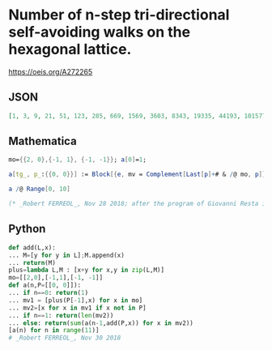 # Number of n\-step tri\-directional self\-avoiding walks on the hexagonal lattice\.
https://oeis.org/A272265
## JSON
```JSON
[1, 3, 9, 21, 51, 123, 285, 669, 1569, 3603, 8343, 19335, 44193, 101577, 233697, 532569, 1218345, 2789475, 6343161, 14464101, 33004269, 74923059, 170440203, 387945747, 879473277, 1997066751, 4536975315, 10273846185]
```
## Mathematica
```Mathematica
mo={{2, 0},{-1, 1}, {-1, -1}}; a[0]=1;
```
```Mathematica
a[tg_, p_:{{0, 0}}] := Block[{e, mv = Complement[Last[p]+# & /@ mo, p]}, If[tg == 1, Length@mv, Sum[a[tg-1, Append[p, e]], {e, mv}]]];
```
```Mathematica
a /@ Range[0, 10]
```
```Mathematica
(* _Robert FERREOL_, Nov 28 2018; after the program of Giovanni Resta in A001411 *)
```
## Python
```Python
def add(L,x):
... M=[y for y in L];M.append(x)
... return(M)
plus=lambda L,M : [x+y for x,y in zip(L,M)]
mo=[[2,0],[-1,1],[-1, -1]]
def a(n,P=[[0, 0]]):
... if n==0: return(1)
... mv1 = [plus(P[-1],x) for x in mo]
... mv2=[x for x in mv1 if x not in P]
... if n==1: return(len(mv2))
... else: return(sum(a(n-1,add(P,x)) for x in mv2))
[a(n) for n in range(11)]
# _Robert FERREOL_, Nov 30 2018
```
